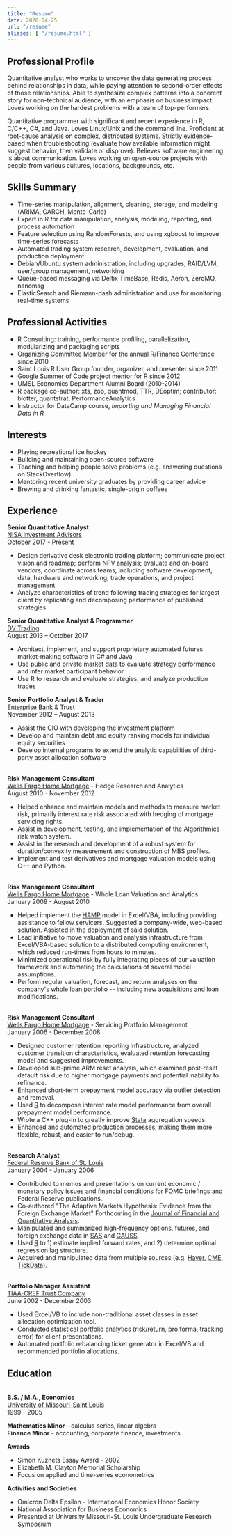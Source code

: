 ```yaml
---
title: "Resume"
date: 2020-04-25
url: "/resume"
aliases: [ "/resume.html" ]
---
```


## Professional Profile

Quantitative analyst who works to uncover the data generating process behind relationships in data, while paying attention to second-order effects of those relationships. Able to synthesize complex patterns into a coherent story for non-technical audience, with an emphasis on business impact. Loves working on the hardest problems with a team of top-performers.

Quantitative programmer with significant and recent experience in R, C/C++, C#, and Java. Loves Linux/Unix and the command line. Proficient at root-cause analysis on complex, distributed systems. Strictly evidence-based when troubleshooting (evaluate how available information might suggest behavior, then validate or disprove). Believes software engineering is about communication. Loves working on open-source projects with people from various cultures, locations, backgrounds, etc.

## Skills Summary

- Time-series manipulation, alignment, cleaning, storage, and modeling (ARIMA, GARCH, Monte-Carlo)
- Expert in R for data manipulation, analysis, modeling, reporting, and process automation
- Feature selection using RandomForests, and using xgboost to improve time-series forecasts
- Automated trading system research, development, evaluation, and production deployment
- Debian/Ubuntu system administration, including upgrades, RAID/LVM, user/group management, networking
- Queue-based messaging via Deltix TimeBase, Redis, Aeron, ZeroMQ, nanomsg
- ElasticSearch and Riemann-dash administration and use for monitoring real-time systems

## Professional Activities

- R Consulting: training, performance profiling, parallelization, modularizing and packaging scripts
- Organizing Committee Member for the annual R/Finance Conference since 2010
- Saint Louis R User Group founder, organizer, and presenter since 2011
- Google Summer of Code project mentor for R since 2012
- UMSL Economics Department Alumni Board (2010-2014)
- R package co-author: xts, zoo, quantmod, TTR, DEoptim; contributor: blotter, quantstrat, PerformanceAnalytics
- Instructor for DataCamp course, *Importing and Managing Financial Data in R*

## Interests

- Playing recreational ice hockey
- Building and maintaining open-source software
- Teaching and helping people solve problems (e.g. answering questions on StackOverflow)
- Mentoring recent university graduates by providing career advice
- Brewing and drinking fantastic, single-origin coffees

## Experience

**Senior Quantitative Analyst**\
[NISA Investment Advisors](https://www.nisa.com)\
October 2017 - Present

- Design derivative desk electronic trading platform; communicate project vision and roadmap; perform NPV
analysis; evaluate and on-board vendors; coordinate across teams, including software development, data,
hardware and networking, trade operations, and project management
- Analyze characteristics of trend following trading strategies for largest client by replicating and decomposing
performance of published strategies

**Senior Quantitative Analyst & Programmer**\
[DV Trading](https://www.dvtrading.co/)\
August 2013 – October 2017

- Architect, implement, and support proprietary automated futures market-making software in C# and Java
- Use public and private market data to evaluate strategy performance and infer market participant behavior
- Use R to research and evaluate strategies, and analyze production trades

**Senior Portfolio Analyst & Trader**\
[Enterprise Bank & Trust](https://www.enterprisebank.com/)\
November 2012 – August 2013

- Assist the CIO with developing the investment platform
- Develop and maintain debt and equity ranking models for individual equity securities
- Develop internal programs to extend the analytic capabilities of third-party asset allocation software

\
**Risk Management Consultant**\
[Wells Fargo Home Mortgage](http://www.wellsfargo.com) - Hedge Research and Analytics\
August 2010 - November 2012

- Helped enhance and maintain models and methods to measure market
  risk, primarily interest rate risk associated with hedging of
  mortgage servicing rights.
- Assist in development, testing, and implementation of the
  Algorithmics risk watch system.
- Assist in the research and development of a robust system for
  duration/convexity measurement and construction of MBS profiles.
- Implement and test derivatives and mortgage valuation models using
  C++ and Python.

\
**Risk Management Consultant**\
[Wells Fargo Home Mortgage](http://www.wellsfargo.com) - Whole Loan Valuation and
Analytics\
January 2009 - August 2010

- Helped implement the [HAMP](www.hmpadmin.com) model in Excel/VBA,
  including providing assistance to fellow servicers. Suggested a
  company-wide, web-based solution. Assisted in the deployment of said
  solution.
- Lead initiative to move valuation and analysis infrastructure from
  Excel/VBA-based solution to a distributed computing environment,
  which reduced run-times from hours to minutes.
- Minimized operational risk by fully integrating pieces of our
  valuation framework and automating the calculations of several model
  assumptions.
- Perform regular valuation, forecast, and return analyses on the
  company\'s whole loan portfolio \-- including new acquisitions and
  loan modifications.

\
**Risk Management Consultant**\
[Wells Fargo Home Mortgage](http://www.wellsfargo.com/) - Servicing Portfolio Management\
January 2006 - December 2008

- Designed customer retention reporting infrastructure, analyzed
  customer transition characteristics, evaluated retention forecasting
  model and suggested improvements.
- Developed sub-prime ARM reset analysis, which examined post-reset
  default risk due to higher mortgage payments and potential inability
  to refinance.
- Enhanced short-term prepayment model accuracy via outlier detection
  and removal.
- Used [R](http://www.r-project.org/) to decompose interest rate model
  performance from overall prepayment model performance.
- Wrote a C++ plug-in to greatly improve
  [Stata](http://www.stata.com/) aggregation speeds.
- Enhanced and automated production processes; making them more
  flexible, robust, and easier to run/debug.

\
**Research Analyst**\
[Federal Reserve Bank of St. Louis](http://research.stlouisfed.org/)\
January 2004 - January 2006

- Contributed to memos and presentations on current economic /
  monetary policy issues and financial conditions for FOMC briefings
  and Federal Reserve publications.
- Co-authored \"The Adaptive Markets Hypothesis: Evidence from the
  Foreign Exchange Market\" Forthcoming in the [Journal of Financial
  and Quantitative Analysis](http://depts.washington.edu/jfqa/).
- Manipulated and summarized high-frequency options, futures, and
  foreign exchange data in [SAS](http://www.sasm.com/) and
  [GAUSS](http://www.aptech.com/).
- Used [R](http://www.r-project.org/) to 1) estimate implied forward
  rates, and 2) determine optimal regression lag structure.
- Acquired and manipulated data from multiple sources (e.g.
  [Haver](http://www.haver.com), [CME](http://www.cmegroup.com),
  [TickData](http://www.tickdata.com)).

\
**Portfolio Manager Assistant**\
[TIAA-CREF Trust Company](http://www.tiaa-cref.org/)\
June 2002 - December 2003

- Used Excel/VB to include non-traditional asset classes in asset
  allocation optimization tool.
- Conducted statistical portfolio analytics (risk/return, pro forma,
  tracking error) for client presentations.
- Automated portfolio rebalancing ticket generator in Excel/VB and
  recommended portfolio allocations.

## Education
\
**B.S. / M.A., Economics**\
[University of Missouri-Saint Louis](http://www.umsl.edu)\
1999 - 2005

**Mathematics Minor** - calculus series, linear algebra\
**Finance Minor** - accounting, corporate finance, investments

**Awards**

- Simon Kuznets Essay Award - 2002
- Elizabeth M. Clayton Memorial Scholarship
- Focus on applied and time-series econometrics

**Activities and Societies**

- Omicron Delta Epsilon - International Economics Honor Society
- National Association for Business Economics
- Presented at University Missouri-St. Louis Undergraduate Research
  Symposium
